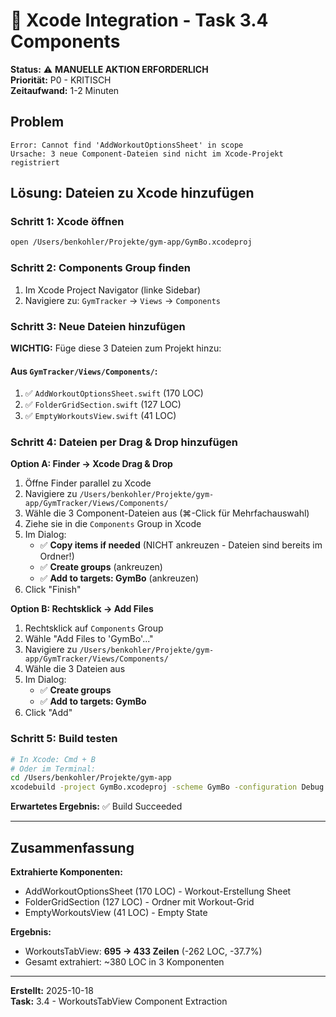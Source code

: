# 🔧 Xcode Integration - Task 3.4 Components

**Status:** ⚠️ **MANUELLE AKTION ERFORDERLICH**  
**Priorität:** P0 - KRITISCH  
**Zeitaufwand:** 1-2 Minuten

## Problem

```
Error: Cannot find 'AddWorkoutOptionsSheet' in scope
Ursache: 3 neue Component-Dateien sind nicht im Xcode-Projekt registriert
```

## Lösung: Dateien zu Xcode hinzufügen

### Schritt 1: Xcode öffnen
```bash
open /Users/benkohler/Projekte/gym-app/GymBo.xcodeproj
```

### Schritt 2: Components Group finden
1. Im Xcode Project Navigator (linke Sidebar)
2. Navigiere zu: `GymTracker` → `Views` → `Components`

### Schritt 3: Neue Dateien hinzufügen

**WICHTIG:** Füge diese 3 Dateien zum Projekt hinzu:

#### Aus `GymTracker/Views/Components/`:
1. ✅ `AddWorkoutOptionsSheet.swift` (170 LOC)
2. ✅ `FolderGridSection.swift` (127 LOC)
3. ✅ `EmptyWorkoutsView.swift` (41 LOC)

### Schritt 4: Dateien per Drag & Drop hinzufügen

**Option A: Finder → Xcode Drag & Drop**
1. Öffne Finder parallel zu Xcode
2. Navigiere zu `/Users/benkohler/Projekte/gym-app/GymTracker/Views/Components/`
3. Wähle die 3 Component-Dateien aus (⌘-Click für Mehrfachauswahl)
4. Ziehe sie in die `Components` Group in Xcode
5. Im Dialog:
   - ✅ **Copy items if needed** (NICHT ankreuzen - Dateien sind bereits im Ordner!)
   - ✅ **Create groups** (ankreuzen)
   - ✅ **Add to targets: GymBo** (ankreuzen)
6. Click "Finish"

**Option B: Rechtsklick → Add Files**
1. Rechtsklick auf `Components` Group
2. Wähle "Add Files to 'GymBo'..."
3. Navigiere zu `/Users/benkohler/Projekte/gym-app/GymTracker/Views/Components/`
4. Wähle die 3 Dateien aus
5. Im Dialog:
   - ✅ **Create groups**
   - ✅ **Add to targets: GymBo**
6. Click "Add"

### Schritt 5: Build testen

```bash
# In Xcode: Cmd + B
# Oder im Terminal:
cd /Users/benkohler/Projekte/gym-app
xcodebuild -project GymBo.xcodeproj -scheme GymBo -configuration Debug build
```

**Erwartetes Ergebnis:** ✅ Build Succeeded

---

## Zusammenfassung

**Extrahierte Komponenten:**
- AddWorkoutOptionsSheet (170 LOC) - Workout-Erstellung Sheet
- FolderGridSection (127 LOC) - Ordner mit Workout-Grid
- EmptyWorkoutsView (41 LOC) - Empty State

**Ergebnis:**
- WorkoutsTabView: **695 → 433 Zeilen** (-262 LOC, -37.7%)
- Gesamt extrahiert: ~380 LOC in 3 Komponenten

---

**Erstellt:** 2025-10-18  
**Task:** 3.4 - WorkoutsTabView Component Extraction

